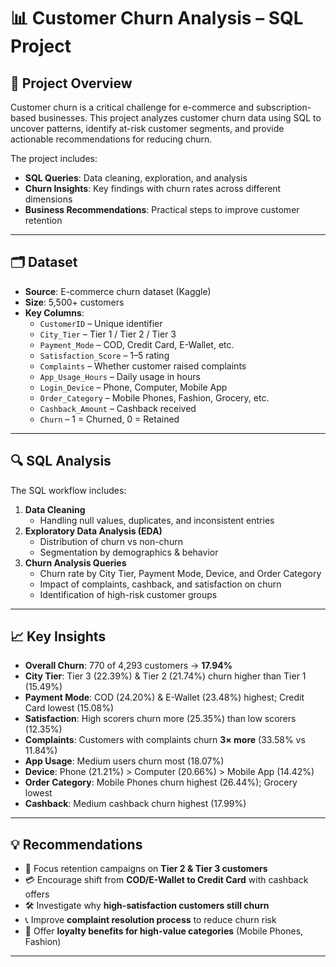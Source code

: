 # 📊 Customer Churn Analysis – SQL Project

## 📌 Project Overview
Customer churn is a critical challenge for e-commerce and subscription-based businesses. This project analyzes customer churn data using SQL to uncover patterns, identify at-risk customer segments, and provide actionable recommendations for reducing churn.

The project includes:
- **SQL Queries**: Data cleaning, exploration, and analysis
- **Churn Insights**: Key findings with churn rates across different dimensions
- **Business Recommendations**: Practical steps to improve customer retention
---

## 🗂 Dataset
- **Source**: E-commerce churn dataset (Kaggle)
- **Size**: 5,500+ customers  
- **Key Columns**:  
  - `CustomerID` – Unique identifier  
  - `City_Tier` – Tier 1 / Tier 2 / Tier 3  
  - `Payment_Mode` – COD, Credit Card, E-Wallet, etc.  
  - `Satisfaction_Score` – 1–5 rating  
  - `Complaints` – Whether customer raised complaints  
  - `App_Usage_Hours` – Daily usage in hours  
  - `Login_Device` – Phone, Computer, Mobile App  
  - `Order_Category` – Mobile Phones, Fashion, Grocery, etc.  
  - `Cashback_Amount` – Cashback received  
  - `Churn` – 1 = Churned, 0 = Retained  

---

## 🔍 SQL Analysis
The SQL workflow includes:
1. **Data Cleaning**  
   - Handling null values, duplicates, and inconsistent entries
2. **Exploratory Data Analysis (EDA)**  
   - Distribution of churn vs non-churn  
   - Segmentation by demographics & behavior  
3. **Churn Analysis Queries**  
   - Churn rate by City Tier, Payment Mode, Device, and Order Category  
   - Impact of complaints, cashback, and satisfaction on churn  
   - Identification of high-risk customer groups  

---

## 📈 Key Insights
- **Overall Churn**: 770 of 4,293 customers → **17.94%**  
- **City Tier**: Tier 3 (22.39%) & Tier 2 (21.74%) churn higher than Tier 1 (15.49%)  
- **Payment Mode**: COD (24.20%) & E-Wallet (23.48%) highest; Credit Card lowest (15.08%)  
- **Satisfaction**: High scorers churn more (25.35%) than low scorers (12.35%)  
- **Complaints**: Customers with complaints churn **3× more** (33.58% vs 11.84%)  
- **App Usage**: Medium users churn most (18.07%)  
- **Device**: Phone (21.21%) > Computer (20.66%) > Mobile App (14.42%)  
- **Order Category**: Mobile Phones churn highest (26.44%); Grocery lowest  
- **Cashback**: Medium cashback churn highest (17.99%)  

---

## 💡 Recommendations
- 🎯 Focus retention campaigns on **Tier 2 & Tier 3 customers**  
- 💳 Encourage shift from **COD/E-Wallet to Credit Card** with cashback offers  
- 🛠️ Investigate why **high-satisfaction customers still churn**  
- 📞 Improve **complaint resolution process** to reduce churn risk  
- 🚀 Offer **loyalty benefits for high-value categories** (Mobile Phones, Fashion)  

---
